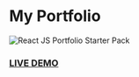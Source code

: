 # My Portfolio

![React JS Portfolio Starter Pack](resume-screenshot.jpg?raw=true "React JS Portfolio Stater Pack ")

### <a href="https://seunolowogoke.com.ng">LIVE DEMO</a>
